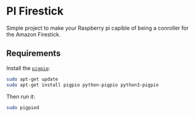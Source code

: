 PI Firestick
==============

Simple project to make your Raspberry pi capible of being a 
conroller for the Amazon Firestick.


Requirements
--------------

Install the [`pigpio`](http://abyz.me.uk/rpi/pigpio/index.html):

```bash
sudo apt-get update
sudo apt-get install pigpio python-pigpio python3-pigpio
```

Then run it:
```bash
sudo pigpiod
```

